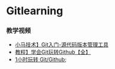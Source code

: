 # Gitlearning

### 教学视频
- [小马技术】Git入门-源代码版本管理工具](https://www.bilibili.com/video/BV1op411o7jY?p=19)
- [教程】学会Git玩转Github【全】](https://www.bilibili.com/video/BV1Xx411m7kn/?spm_id_from=333.788.videocard.1)
- [1小时玩转 Git/Github](https://www.bilibili.com/video/BV1n441157Zt/?spm_id_from=333.788.videocard.0);
